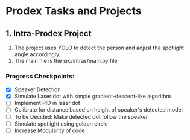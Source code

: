 # Prodex Tasks and Projects
## 1. Intra-Prodex Project
1. The project uses YOLO to detect the person and adjust the spotlight angle accordingly.
2. The main file is the src/intras/main.py file
### Progress Checkpoints:
- [x] Speaker Detection
- [x] Simulate Laser dot with simple gradient-descent-like algorithm
- [ ] Implement PID in laser dot
- [ ] Calibrate for distance based on height of speaker's detected model
- [ ] To be Decided: Make detected dot follow the speaker
- [ ] Simulate spotlight using golden circle
- [ ] Increase Modularity of code
